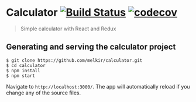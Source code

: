# Calculator [![Build Status](https://travis-ci.org/melkir/calculator.svg?branch=pratice)](https://travis-ci.org/melkir/calculator) [![codecov](https://codecov.io/gh/melkir/calculator/branch/pratices/graph/badge.svg)](https://codecov.io/gh/melkir/calculator)

> Simple calculator with React and Redux

## Generating and serving the calculator project

```
$ git clone https://github.com/melkir/calculator.git
$ cd calculator
$ npm install
$ npm start
```

Navigate to `http://localhost:3000/`. The app will automatically reload if you change any of the source files.
